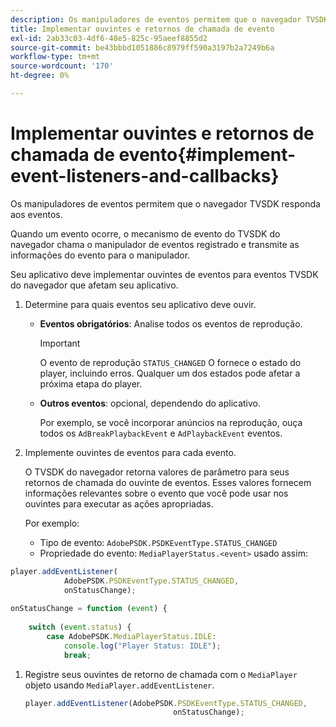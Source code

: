 ```yaml
---
description: Os manipuladores de eventos permitem que o navegador TVSDK responda aos eventos.
title: Implementar ouvintes e retornos de chamada de evento
exl-id: 2ab33c03-4df6-48e5-825c-95aeef8855d2
source-git-commit: be43bbbd1051886c8979ff590a3197b2a7249b6a
workflow-type: tm+mt
source-wordcount: '170'
ht-degree: 0%

---
```


# Implementar ouvintes e retornos de chamada de evento{#implement-event-listeners-and-callbacks}

Os manipuladores de eventos permitem que o navegador TVSDK responda aos eventos.

Quando um evento ocorre, o mecanismo de evento do TVSDK do navegador chama o manipulador de eventos registrado e transmite as informações do evento para o manipulador.

Seu aplicativo deve implementar ouvintes de eventos para eventos TVSDK do navegador que afetam seu aplicativo.

1. Determine para quais eventos seu aplicativo deve ouvir.

   * **Eventos obrigatórios**: Analise todos os eventos de reprodução.

      >[!IMPORTANT]
      >
      >O evento de reprodução `STATUS_CHANGED` O fornece o estado do player, incluindo erros. Qualquer um dos estados pode afetar a próxima etapa do player.

   * **Outros eventos**: opcional, dependendo do aplicativo.

      Por exemplo, se você incorporar anúncios na reprodução, ouça todos os `AdBreakPlaybackEvent` e `AdPlaybackEvent` eventos.

1. Implemente ouvintes de eventos para cada evento.

   O TVSDK do navegador retorna valores de parâmetro para seus retornos de chamada do ouvinte de eventos. Esses valores fornecem informações relevantes sobre o evento que você pode usar nos ouvintes para executar as ações apropriadas.

   Por exemplo:

   * Tipo de evento: `AdobePSDK.PSDKEventType.STATUS_CHANGED`
   * Propriedade do evento: `MediaPlayerStatus.<event>` usado assim:

```js
player.addEventListener( 
            AdobePSDK.PSDKEventType.STATUS_CHANGED,  
            onStatusChange); 
 
onStatusChange = function (event) { 
 
    switch (event.status) { 
        case AdobePSDK.MediaPlayerStatus.IDLE: 
            console.log("Player Status: IDLE"); 
            break;
```

1. Registre seus ouvintes de retorno de chamada com o `MediaPlayer` objeto usando `MediaPlayer.addEventListener`.

   ```js
   player.addEventListener(AdobePSDK.PSDKEventType.STATUS_CHANGED,  
                                    onStatusChange);
   ```
